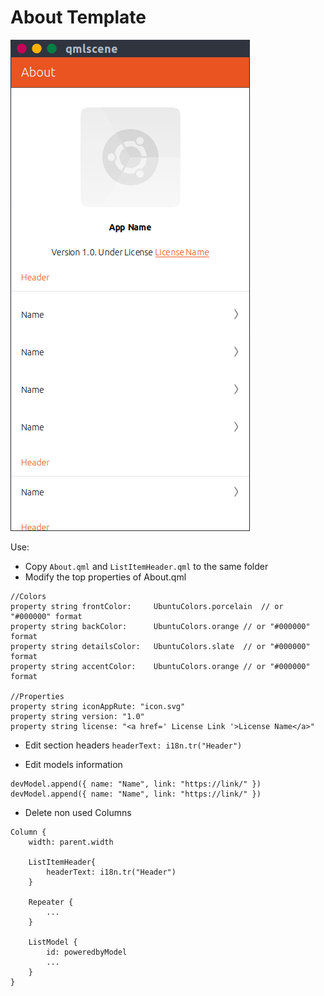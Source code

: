 # About Template
![sample](sample.png)

Use:
- Copy `About.qml` and `ListItemHeader.qml` to the same folder
- Modify the top properties of About.qml
```
//Colors
property string frontColor: 	UbuntuColors.porcelain	// or "#000000" format
property string backColor:  	UbuntuColors.orange	// or "#000000"	format
property string detailsColor:  	UbuntuColors.slate	// or "#000000"	format
property string accentColor:  	UbuntuColors.orange	// or "#000000"	format

//Properties
property string iconAppRute: "icon.svg"
property string version: "1.0"
property string license: "<a href=' License Link '>License Name</a>"
```

- Edit section headers
`headerText: i18n.tr("Header")`

- Edit models information
```
devModel.append({ name: "Name", link: "https://link/" })
devModel.append({ name: "Name", link: "https://link/" })
```

- Delete non used Columns
```
Column {
	width: parent.width

	ListItemHeader{
		headerText: i18n.tr("Header")
	}

	Repeater {
		...
	}

	ListModel {
		id: poweredbyModel
		...
	}
}
```
